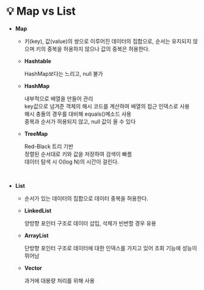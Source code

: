 # 💡 **Map vs List**


- **Map**

  - 키(key), 값(value)의 쌍으로 이루어진 데이터의 집합으로, 순서는 유지되지 않으며 키의 중복을 허용하지 않으나 값의 중복은 허용한다.

  - **Hashtable**

    HashMap보다는 느리고, null 불가

  - **HashMap**

    내부적으로 배열을 만들어 관리 <br>
    key값으로 넘겨준 객체의 해시 코드를 계산하여 배열의 접근 인덱스로 사용 <br>
    해시 충돌의 경우를 대비해 equals()메소드 사용 <br>
    중복과 순서가 허용되지 않고, null 값이 올 수 있다 <br>

  - **TreeMap**

    Red-Black 트리 기반 <br>
    정렬된 순서대로 키와 값을 저장하여 검색이 빠름 <br>
    데이터 탐색 시 O(log N)의 시간이 걸린다. <br>

<br>

- **List**

  - 순서가 있는 데이터의 집합으로 데이터 중복을 허용한다.

  - **LinkedList**

    양방향 포인터 구조로 데이터 삽입, 삭제가 빈번할 경우 유용

  - **ArrayList**

    단방향 포인터 구조로 데이터에 대한 인덱스를 가지고 있어 조회 기능에 성능이 뛰어남

  - **Vector**

    과거에 대용량 처리를 위해 사용

